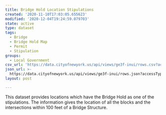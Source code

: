```yaml
---
title: Bridge Hold Location Stipulations
created: '2020-11-10T17:03:05.655623'
modified: '2020-12-04T19:24:59.079703'
state: active
type: dataset
tags:
  - Bridge
  - Bridge Hold Map
  - Permit
  - Stipulation
groups:
  - Local Government
csv_url: 'https://data.cityofnewyork.us/api/views/ge3f-inui/rows.csv?accessType=DOWNLOAD'
json_url: >-
  https://data.cityofnewyork.us/api/views/ge3f-inui/rows.json?accessType=DOWNLOAD
layout: post

---
```

This dataset provides locations which have the Bridge Hold as one of the stipulations. The information gives the location of all the blocks and the intersections within 100 feet of a Bridge Structure.
